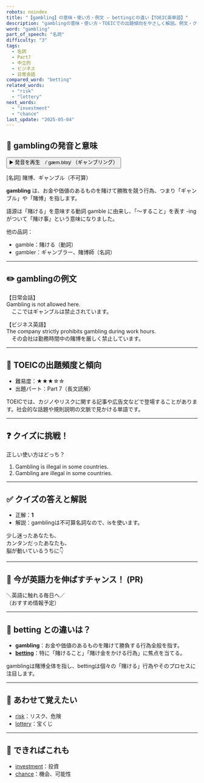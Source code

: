 ```yaml
---
robots: noindex
title: "【gambling】の意味・使い方・例文 ― bettingとの違い【TOEIC英単語】"
description: "gamblingの意味・使い方・TOEICでの出題傾向をやさしく解説。例文・クイズ付きでbettingとの違いもわかりやすく学べます。"
word: "gambling"
part_of_speech: "名詞"
difficulty: "3"
tags:
  - 名詞
  - Part7
  - 中立的
  - ビジネス
  - 日常会話
compared_word: "betting"
related_words:
  - "risk"
  - "lottery"
next_words:
  - "investment"
  - "chance"
last_update: "2025-05-04"
---
```


## 🔰 gamblingの発音と意味

<button class="play-audio" onclick="playTTS('gambling')">
  <span class="play-audio-main">
    ▶️ 発音を再生　/ˈɡæm.blɪŋ/
  </span>
  <span class="play-audio-sub">
    （ギャンブリング）
  </span>
</button>

[名詞] 賭博、ギャンブル（不可算）

**gambling** は、お金や価値のあるものを賭けて勝敗を競う行為、つまり「ギャンブル」や「賭博」を指します。

語源は「賭ける」を意味する動詞 gamble に由来し、「～すること」を表す -ing がついて「賭け事」という意味になりました。

他の品詞：  
- gamble：賭ける（動詞）
- gambler：ギャンブラー、賭博師（名詞）

---

## ✏️ gamblingの例文

【日常会話】  
Gambling is not allowed here.  
　ここではギャンブルは禁止されています。

【ビジネス英語】  
The company strictly prohibits gambling during work hours.  
　その会社は勤務時間中の賭博を厳しく禁止しています。

---

## 🎯 TOEICの出題頻度と傾向

- 難易度：★★★☆☆
- 出題パート：Part 7（長文読解）

TOEICでは、カジノやリスクに関する記事や広告文などで登場することがあります。社会的な話題や規則説明の文脈で見かける単語です。

---

## ❓ クイズに挑戦！

正しい使い方はどっち？

1. Gambling is illegal in some countries.  
2. Gambling are illegal in some countries.

---

## ✅ クイズの答えと解説

- 正解：**1**
- 解説：gamblingは不可算名詞なので、isを使います。

少し迷ったあなたも、  
カンタンだったあなたも、  
脳が動いているうちに👇️

---

## 🚀 今が英語力を伸ばすチャンス！ (PR)

<div class="info-center">
＼英語に触れる毎日へ／<br>  
（おすすめ情報予定）
</div>

---

## 🤔  betting との違いは？

- **gambling**：お金や価値のあるものを賭けて勝負する行為全般を指す。
- **[betting](/word/betting/)**：特に「賭けること」「賭け金をかける行為」に焦点を当てる。

gamblingは賭博全体を指し、bettingは個々の「賭ける」行為やそのプロセスに注目します。

---

## 🧩 あわせて覚えたい

- [risk](/word/risk/)：リスク、危険
- [lottery](/word/lottery/)：宝くじ

---

## 📖 できればこれも

- [investment](/word/investment/)：投資
- [chance](/word/chance/)：機会、可能性

<!-- cvid: aid42_bid34 -->
